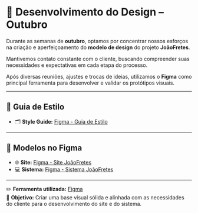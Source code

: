 # 🧩 Desenvolvimento do Design – Outubro

Durante as semanas de **outubro**, optamos por concentrar nossos esforços na criação e aperfeiçoamento do **modelo de design** do projeto **JoãoFretes**.  

Mantivemos contato constante com o cliente, buscando compreender suas necessidades e expectativas em cada etapa do processo.  

Após diversas reuniões, ajustes e trocas de ideias, utilizamos o **Figma** como principal ferramenta para desenvolver e validar os protótipos visuais.  

---

## 🎨 Guia de Estilo  

- 🗂️ **Style Guide:** [Figma - Guia de Estilo](https://www.figma.com/design/6wXsA1hLnV1EfAwf7zvrfp/Style-Guide?node-id=0-1&t=0n9lQWxhesRJODex-1)  

---

## 🔗 Modelos no Figma  

- 🌐 **Site:** [Figma - Site JoãoFretes](https://www.figma.com/design/p0KRyXZ4unTBXHiq6KNypo/Site-SaveiroFretes?t=f5ZnrQHr9m7ihJVe-1)  
- 💻 **Sistema:** [Figma - Sistema JoãoFretes](https://www.figma.com/design/ngiVOaq3hLFLxY4cgbjRyM/Sistema---SaveiroFretes?node-id=0-1&t=f5ZnrQHr9m7ihJVe-1)  

---

✏️ **Ferramenta utilizada:** [Figma](https://www.figma.com/)  
💬 **Objetivo:** Criar uma base visual sólida e alinhada com as necessidades do cliente para o desenvolvimento do site e do sistema.  
